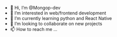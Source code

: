 - 👋 Hi, I’m @Mongop-dev
- 👀 I’m interested in web/frontend development
- 🌱 I’m currently learning python and React Native
- 💞️ I’m looking to collaborate on new projects
- 📫 How to reach me ...

<!---
Mongop-dev/Mongop-dev is a ✨ special ✨ repository because its `README.md` (this file) appears on your GitHub profile.
You can click the Preview link to take a look at your changes.
--->
